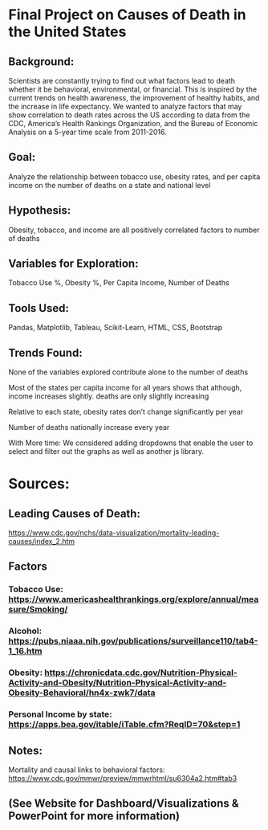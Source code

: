 # Final Project on Causes of Death in the United States

## Background:
Scientists are constantly trying to find out what factors lead to death whether it be behavioral, environmental, or financial. This is inspired by the current trends on health awareness, the improvement of healthy habits, and the increase in life expectancy. We wanted to analyze factors that may show correlation to death rates across the US according to data from the CDC, America’s Health Rankings Organization, and the Bureau of Economic Analysis on a 5-year time scale from 2011-2016.

## Goal:
Analyze the relationship between tobacco use, obesity rates, and per capita income on the number of deaths on a state and national level

## Hypothesis:
Obesity, tobacco, and income are all positively correlated factors to number of deaths

## Variables for Exploration:
Tobacco Use %, Obesity %, Per Capita Income, Number of Deaths

## Tools Used:
Pandas, Matplotlib, Tableau, Scikit-Learn, HTML, CSS, Bootstrap

## Trends Found: 
None of the variables explored contribute alone to the number of deaths

Most of the states per capita income for all years shows that although, income increases slightly. deaths are only slightly increasing 

Relative to each state, obesity rates don’t change significantly per year

Number of deaths nationally increase every year

With More time: We considered adding dropdowns that enable the user to select and filter out the graphs as well as another js library. 

# Sources:
## Leading Causes of Death:
https://www.cdc.gov/nchs/data-visualization/mortality-leading-causes/index_2.htm

## Factors
### Tobacco Use: https://www.americashealthrankings.org/explore/annual/measure/Smoking/
### Alcohol: https://pubs.niaaa.nih.gov/publications/surveillance110/tab4-1_16.htm
### Obesity: https://chronicdata.cdc.gov/Nutrition-Physical-Activity-and-Obesity/Nutrition-Physical-Activity-and-Obesity-Behavioral/hn4x-zwk7/data
### Personal Income by state: https://apps.bea.gov/itable/iTable.cfm?ReqID=70&step=1

## Notes:
Mortality and causal links to behavioral factors: https://www.cdc.gov/mmwr/preview/mmwrhtml/su6304a2.htm#tab3

## (See Website for Dashboard/Visualizations & PowerPoint for more information)
